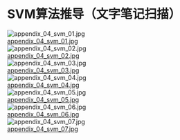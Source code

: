 # SVM算法推导（文字笔记扫描）

![appendix_04_svm_01.jpg](../pic/appendix_04_svm_01.jpg)<br/>
[appendix_04_svm_01.jpg](../pic/appendix_04_svm_01.jpg)<br/>
![appendix_04_svm_02.jpg](../pic/appendix_04_svm_02.jpg)<br/>
[appendix_04_svm_02.jpg](../pic/appendix_04_svm_02.jpg)<br/>
![appendix_04_svm_03.jpg](../pic/appendix_04_svm_03.jpg)<br/>
[appendix_04_svm_03.jpg](../pic/appendix_04_svm_03.jpg)<br/>
![appendix_04_svm_04.jpg](../pic/appendix_04_svm_04.jpg)<br/>
[appendix_04_svm_04.jpg](../pic/appendix_04_svm_04.jpg)<br/>
![appendix_04_svm_05.jpg](../pic/appendix_04_svm_05.jpg)<br/>
[appendix_04_svm_05.jpg](../pic/appendix_04_svm_05.jpg)<br/>
![appendix_04_svm_06.jpg](../pic/appendix_04_svm_06.jpg)<br/>
[appendix_04_svm_06.jpg](../pic/appendix_04_svm_06.jpg)<br/>
![appendix_04_svm_07.jpg](../pic/appendix_04_svm_07.jpg)<br/>
[appendix_04_svm_07.jpg](../pic/appendix_04_svm_07.jpg)<br/>
